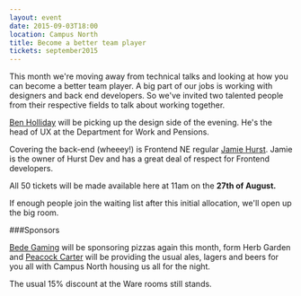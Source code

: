 ```yaml
---
layout: event
date: 2015-09-03T18:00
location: Campus North
title: Become a better team player
tickets: september2015
---
```


This month we're moving away from technical talks and looking at how you can become a better team player. A big part of our jobs is working with designers and back end developers. So we've invited two talented people from their respective fields to talk about working together.


[Ben Holliday](https://twitter.com/BenHolliday)  will be picking up the design side of the evening. He's the head of UX at the Department for Work and Pensions.

Covering the back-end (wheeey!) is Frontend NE regular [Jamie Hurst](https://twitter.com/JamieFDHurst). Jamie is the owner of Hurst Dev and has a great deal of respect for Frontend developers.

All 50 tickets will be made available here at 11am on the <strong>27th of August.</strong>

If enough people join the waiting list after this initial allocation, we'll open up the big room.

###Sponsors

[Bede Gaming](http://www.bedegaming.com/) will be sponsoring pizzas again this month, form Herb Garden and  [Peacock Carter](http://www.peacockcarter.co.uk/) will be providing the usual ales, lagers and beers for you all with Campus North housing us all for the night.

The usual 15% discount at the Ware rooms still stands.
